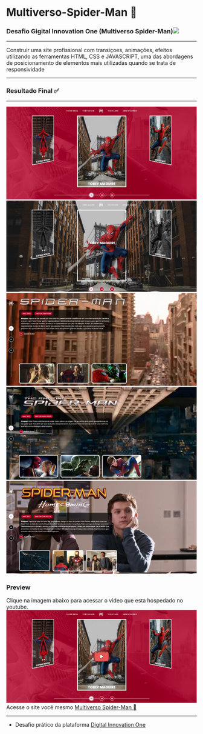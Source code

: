 # Multiverso-Spider-Man :red_circle:

### Desafio Gigital Innovation One (Multiverso Spider-Man)<img src="https://media.giphy.com/media/iY8CRBdQXODJSCERIr/giphy.gif" width="30px">
***
  Construir uma site profissional com transiçoes, animações, efeitos utilizando as ferramentas HTML, CSS e JAVASCRIPT, uma das abordagens de posicionamento de elementos mais utilizadas quando se trata de responsividade
***

### Resultado Final :white_check_mark:
***
 ![Site 1](https://github.com/ericcastroc/Multiverso-Spider-Man/blob/main/assets/images/Site/Site-1.jpg?raw=true)
 ![Site 2](https://github.com/ericcastroc/Multiverso-Spider-Man/blob/main/assets/images/Site/Site-2.jpg?raw=true)
 ![Site 3](https://github.com/ericcastroc/Multiverso-Spider-Man/blob/main/assets/images/Site/Site-3.jpg?raw=true)
 ![Site 4](https://github.com/ericcastroc/Multiverso-Spider-Man/blob/main/assets/images/Site/Site-4.jpg?raw=true)
 ![Site 5](https://github.com/ericcastroc/Multiverso-Spider-Man/blob/main/assets/images/Site/Site-5.jpg?raw=true)
 
 ### Preview
Clique na imagem abaixo para acessar o video que esta hospedado no youtube.
 [![Youtube](https://github.com/ericcastroc/Multiverso-Spider-Man/blob/main/assets/images/Site/Youtube.jpg?raw=true)](https://www.youtube.com/watch?v=QR8pkp8OrTE)
   Acesse o site você mesmo [Multiverso Spider-Man :beginner:](https://ericcastroc.github.io/Multiverso-Spider-Man/index.html)
***
- Desafio prático da plataforma [Digital Innovation One](https://web.digitalinnovation.one/home "Digital Innovation One")
